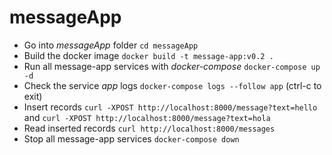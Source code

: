 # messageApp

* Go into _messageApp_ folder `cd messageApp`
* Build the docker image `docker build -t message-app:v0.2 .`
* Run all message-app services with _docker-compose_ `docker-compose up -d`
* Check the service _app_ logs `docker-compose logs --follow app` (ctrl-c to exit)
* Insert records `curl -XPOST http://localhost:8000/message?text=hello` and  `curl -XPOST http://localhost:8000/message?text=hola`
* Read inserted records `curl http://localhost:8000/messages`
* Stop all message-app services `docker-compose down`
